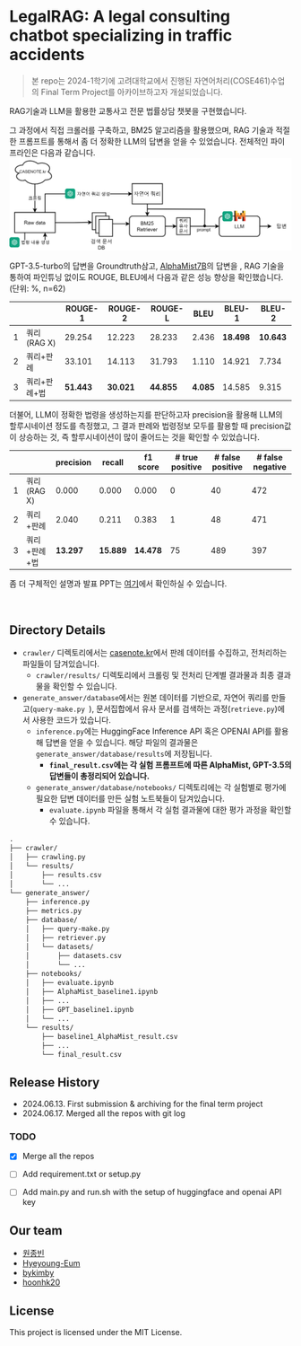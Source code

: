 # LegalRAG: A legal consulting chatbot specializing in traffic accidents

>  본 repo는 2024-1학기에 고려대학교에서 진행된 자연어처리(COSE461)수업의 Final Term Project를 아카이브하고자 개설되었습니다.

RAG기술과 LLM을 활용한 교통사고 전문 법률상담 챗봇을 구현했습니다.

그 과정에서 직접 크롤러를 구축하고, BM25 알고리즘을 활용했으며, RAG 기술과 적절한 프롬프트를 통해서 좀 더 정확한 LLM의 답변을 얻을 수 있었습니다. 전체적인 파이프라인은 다음과 같습니다.
![](./assets/LegalRAG_pipeline.png)

GPT-3.5-turbo의 답변을 Groundtruth삼고, [AlphaMist7B](https://huggingface.co/Alphacode-AI/AlphaMist7B-slr-v4-slow2)의 답변을 , RAG 기술을 통하여 파인튜닝 없이도 ROUGE, BLEU에서 다음과 같은 성능 향상을 확인했습니다. (단위: %, n=62)

|    |  | ROUGE-1 | ROUGE-2 | ROUGE-L | BLEU  | BLEU-1  | BLEU-2  |
|----|--------|---------|---------|---------|-------|---------|---------|
| 1  | 쿼리 (RAG  X)| 29.254  | 12.223  | 28.233  | 2.436 | **18.498**  | **10.643**  |
| 2  | 쿼리+판례 | 33.101  | 14.113  | 31.793  | 1.110 | 14.921  |  7.734  |
| 3  | 쿼리+판례+법 | **51.443**  | **30.021**  | **44.855**  | **4.085** | 14.585  |  9.315  |

더불어, LLM이 정확한 법령을 생성하는지를 판단하고자 precision을 활용해 LLM의 할루시네이션 정도를 측정했고, 그 결과 판례와 법령정보 모두를 활용할 때 precision값이 상승하는 것, 즉 할루시네이션이 많이 줄어드는 것을 확인할 수 있었습니다.

|   | |precision | recall | f1 score | # true positive | # false positive | # false negative |
|---|---|--------|--------|----------|-----------------|------------------|------------------|
| 1 | 쿼리 (RAG X) | 0.000   | 0.000  | 0.000    | 0               | 40               | 472              |
| 2 | 쿼리+판례    | 2.040   | 0.211  | 0.383    | 1               | 48               | 471              |
| 3 | 쿼리+판례+법  | **13.297**  | **15.889** | **14.478**   | 75              | 489              | 397              |


좀 더 구체적인 설명과 발표 PPT는 [여기](./assets/자연어처리_15조_RAG를-활용한-법률-상담-시스템-개발.pdf)에서 확인하실 수 있습니다.

<br>

<!-- ## Run demo

1. 먼저 다음과 같은 패키지들을 사전에 설치합니다. 다음 커맨드를 통해서 설치할 수 있습니다.
2.  -->




## Directory Details
- `crawler/` 디렉토리에서는 [casenote.kr](https://casenote.kr/)에서 판례 데이터를 수집하고, 전처리하는 파일들이 담겨있습니다.
    - `crawler/results/` 디렉토리에서 크롤링 및 전처리 단계별 결과물과 최종 결과물을 확인할 수 있습니다.
- `generate_answer/database`에서는 원본 데이터를 기반으로, 자연어 쿼리를 만들고(`query-make.py `), 문서집합에서 유사 문서를 검색하는 과정(`retrieve.py`)에서 사용한 코드가 있습니다.
    - `inference.py`에는 HuggingFace Inference API 혹은 OPENAI API를 활용해 답변을 얻을 수 있습니다. 해당 파일의 결과물은 `generate_answer/database/results`에 저장됩니다.
        - **`final_result.csv`에는 각 실험 프롬프트에 따른 AlphaMist, GPT-3.5의 답변들이 총정리되어 있습니다.**
    - `generate_answer/database/notebooks/` 디렉토리에는 각 실험별로 평가에 필요한 답변 데이터를 만든 실험 노트북들이 담겨있습니다.
        - `evaluate.ipynb` 파일을 통해서 각 실험 결과물에 대한 평가 과정을 확인할 수 있습니다.
```
.
├── crawler/
│   ├── crawling.py
│   └── results/
│       ├── results.csv
│       └── ...  
└── generate_answer/
    ├── inference.py
    ├── metrics.py
    ├── database/
    │   ├── query-make.py
    │   ├── retriever.py
    │   └── datasets/
    │       ├── datasets.csv
    │       └── ...
    ├── notebooks/
    │   ├── evaluate.ipynb
    │   ├── AlphaMist_baseline1.ipynb
    │   ├── ...
    │   ├── GPT_baseline1.ipynb
    │   └── ...
    └── results/
        ├── baseline1_AlphaMist_result.csv
        ├── ...
        └── final_result.csv
```


## Release History
- 2024.06.13. First submission &  archiving for the final term project
- 2024.06.17. Merged all the repos with git log

### TODO
- [X]  Merge all the repos
- [ ]  Add requirement.txt or setup.py
- [ ]  Add main.py and run.sh with the setup of huggingface and openai API  key


<!-- ## Deployment

Add additional notes about how to deploy this on a live system

## Built With

* [Dropwizard](http://www.dropwizard.io/1.0.2/docs/) - The web framework used
* [Maven](https://maven.apache.org/) - Dependency Management
* [ROME](https://rometools.github.io/rome/) - Used to generate RSS Feeds -->
## Our team
- [원종빈](https://github.com/Jongbin-kr)
- [Hyeyoung-Eum](https://github.com/Hyeyoung-Eum)
- [bykimby](https://github.com/bykimby)
- [hoonhk20](https://github.com/hoonhk20)

## License

This project is licensed under the MIT License.

<!-- ## Acknowledgments

* Hat tip to anyone whose code was used
* Inspiration
* etc -->